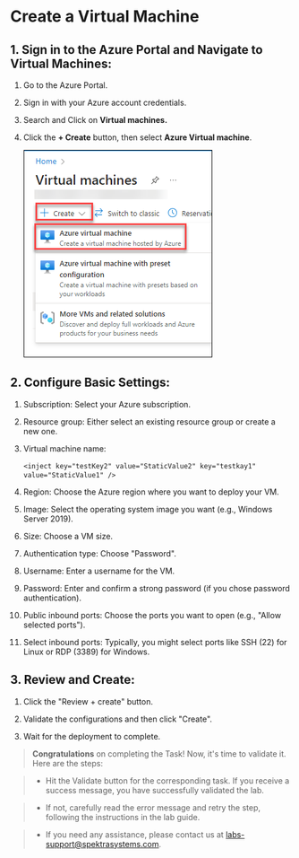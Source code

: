 # Create a Virtual Machine

## 1. Sign in to the Azure Portal and Navigate to Virtual Machines:

1. Go to the Azure Portal.

2. Sign in with your Azure account credentials.

3. Search and Click on **Virtual machines.**

4. Click the **+ Create** button, then select **Azure Virtual machine**.

   ![](./img/01.png)

## 2. Configure Basic Settings:

1. Subscription: Select your Azure subscription.

2. Resource group: Either select an existing resource group or create a new one.

3. Virtual machine name: 

   ```  
   <inject key="testKey2" value="StaticValue2" key="testkay1"  value="StaticValue1" />
   ``` 


4. Region: Choose the Azure region where you want to deploy your VM.

5. Image: Select the operating system image you want (e.g., Windows Server 2019).

6. Size: Choose a VM size.

5. Authentication type: Choose "Password".

6. Username: Enter a username for the VM.

7. Password: Enter and confirm a strong password (if you chose password authentication).

8. Public inbound ports: Choose the ports you want to open (e.g., "Allow selected ports").

9. Select inbound ports: Typically, you might select ports like SSH (22) for Linux or RDP (3389) for Windows.

## 3. Review and Create:

1. Click the "Review + create" button.

2. Validate the configurations and then click "Create".

3. Wait for the deployment to complete.

>**Congratulations** on completing the Task! Now, it's time to validate it. Here are the steps:

> - Hit the Validate button for the corresponding task. If you receive a success message, you have successfully validated the lab. 

> - If not, carefully read the error message and retry the step, following the instructions in the lab guide.

> - If you need any assistance, please contact us at labs-support@spektrasystems.com.

<validation step="7dd18d89-8556-457e-8168-ffeec553dc67" />
